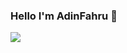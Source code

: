 ### Hello I'm AdinFahru 👋

![](http://github-profile-summary-cards.vercel.app/api/cards/profile-details?username=adinfahru&theme=2077)
